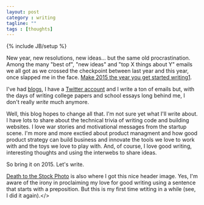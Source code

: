 ```yaml
---
layout: post
category : writing
tagline: ""
tags : [thoughts]
---
```

{% include JB/setup %}

New year, new resolutions, new ideas... but the same old procrastination.
Among the many "best of", "new ideas" and "top X things about Y" emails we all got as we crossed the checkpoint between last year and this year, once slapped me in the face. 
[Make 2015 the year you get started writing](https://medium.com/medium-writing-prompts/what-prepares-you-for-the-day-569939b9525e)[1](#footnote-1).

I've had [blogs](http://doubtfulsound.blogspot.ie/), I have a [Twitter account](http://twitter.com/lukeinusa) and I write a ton of emails but, with the days of writing college papers and school essays long behind me, I don't really *write* much anymore.

Well, this blog hopes to change all that. 
I'm not sure yet what I'll write about. 
I have lots to share about the technical trivia of writing code and building websites. 
I love war stories and motivational messages from the startup scene. 
I'm more and more exctied about product managment and how good product strategy can build business and innovate the tools we love to work with and the toys we love to play with.
And, of course, I love good writing, interesting thoughts and using the interwebs to share ideas.

So bring it on 2015. Let's write.

<a name="footnote-1">[Death to the Stock Photo](http://deathtothestockphoto.com/) is also where I got this nice header image.</a>
<a name="footnote-2">Yes, I'm aware of the irony in proclaiming my love for good writing using a sentence that starts with a preposition. But this is my first time wtiting in a while (see, I did it again).</>
